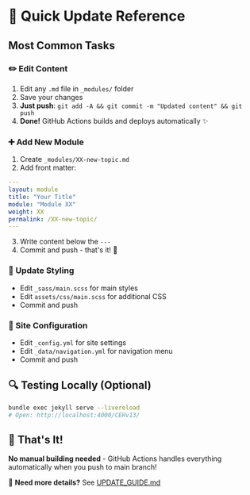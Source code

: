 # 🚀 Quick Update Reference

## Most Common Tasks

### ✏️ Edit Content

1. Edit any `.md` file in `_modules/` folder
2. Save your changes
3. **Just push**: `git add -A && git commit -m "Updated content" && git push`
4. **Done!** GitHub Actions builds and deploys automatically ✨

### ➕ Add New Module

1. Create `_modules/XX-new-topic.md`
2. Add front matter:

```yaml
---
layout: module
title: "Your Title"
module: "Module XX"
weight: XX
permalink: /XX-new-topic/
---
```

3. Write content below the `---`
4. Commit and push - that's it! 🎉

### 🎨 Update Styling

- Edit `_sass/main.scss` for main styles
- Edit `assets/css/main.scss` for additional CSS
- Commit and push

### 🔧 Site Configuration

- Edit `_config.yml` for site settings
- Edit `_data/navigation.yml` for navigation menu
- Commit and push

## 🔍 Testing Locally (Optional)

```bash
bundle exec jekyll serve --livereload
# Open: http://localhost:4000/CEHv13/
```

## 🎯 That's It!

**No manual building needed** - GitHub Actions handles everything automatically when you push to main branch!

📖 **Need more details?** See [UPDATE_GUIDE.md](UPDATE_GUIDE.md)
